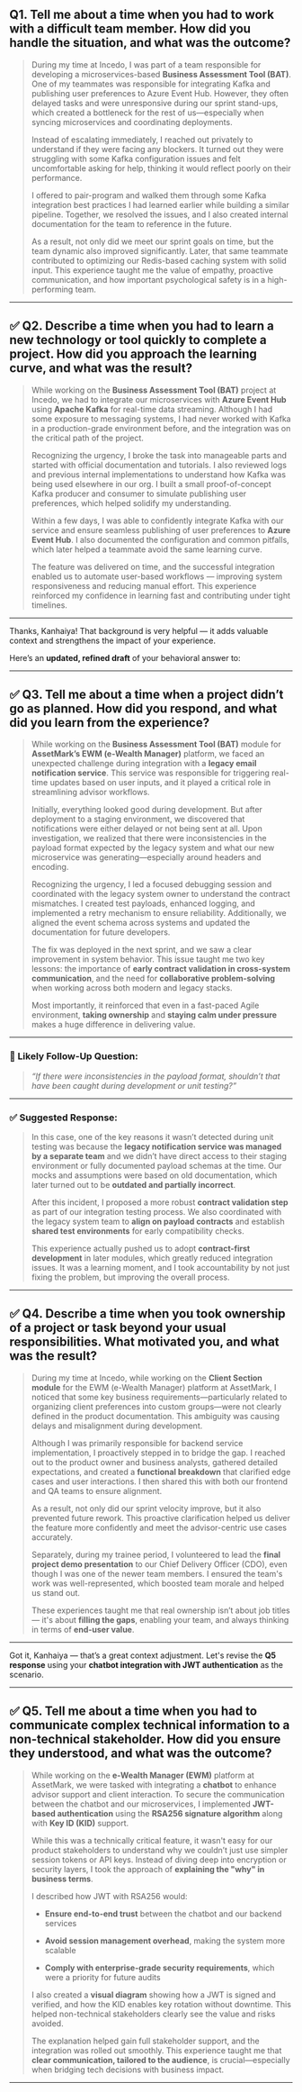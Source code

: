 ## Q1. Tell me about a time when you had to work with a difficult team member. How did you handle the situation, and what was the outcome?

>During my time at Incedo, I was part of a team responsible for developing a microservices-based **Business Assessment Tool (BAT)**. One of my teammates was responsible for integrating Kafka and publishing user preferences to Azure Event Hub. However, they often delayed tasks and were unresponsive during our sprint stand-ups, which created a bottleneck for the rest of us—especially when syncing microservices and coordinating deployments.
>
>Instead of escalating immediately, I reached out privately to understand if they were facing any blockers. It turned out they were struggling with some Kafka configuration issues and felt uncomfortable asking for help, thinking it would reflect poorly on their performance.
>
>I offered to pair-program and walked them through some Kafka integration best practices I had learned earlier while building a similar pipeline. Together, we resolved the issues, and I also created internal documentation for the team to reference in the future.
>
>As a result, not only did we meet our sprint goals on time, but the team dynamic also improved significantly. Later, that same teammate contributed to optimizing our Redis-based caching system with solid input. This experience taught me the value of empathy, proactive communication, and how important psychological safety is in a high-performing team.

---
## ✅ Q2. Describe a time when you had to learn a new technology or tool quickly to complete a project. How did you approach the learning curve, and what was the result?

> While working on the **Business Assessment Tool (BAT)** project at Incedo, we had to integrate our microservices with **Azure Event Hub** using **Apache Kafka** for real-time data streaming. Although I had some exposure to messaging systems, I had never worked with Kafka in a production-grade environment before, and the integration was on the critical path of the project.
> 
> Recognizing the urgency, I broke the task into manageable parts and started with official documentation and tutorials. I also reviewed logs and previous internal implementations to understand how Kafka was being used elsewhere in our org. I built a small proof-of-concept Kafka producer and consumer to simulate publishing user preferences, which helped solidify my understanding.
> 
> Within a few days, I was able to confidently integrate Kafka with our service and ensure seamless publishing of user preferences to **Azure Event Hub**. I also documented the configuration and common pitfalls, which later helped a teammate avoid the same learning curve.
> 
> The feature was delivered on time, and the successful integration enabled us to automate user-based workflows — improving system responsiveness and reducing manual effort. This experience reinforced my confidence in learning fast and contributing under tight timelines.

---
Thanks, Kanhaiya! That background is very helpful — it adds valuable context and strengthens the impact of your experience.

Here’s an **updated, refined draft** of your behavioral answer to:

---
## ✅ Q3. Tell me about a time when a project didn’t go as planned. How did you respond, and what did you learn from the experience?

> While working on the **Business Assessment Tool (BAT)** module for **AssetMark’s EWM (e-Wealth Manager)** platform, we faced an unexpected challenge during integration with a **legacy email notification service**. This service was responsible for triggering real-time updates based on user inputs, and it played a critical role in streamlining advisor workflows.
> 
> Initially, everything looked good during development. But after deployment to a staging environment, we discovered that notifications were either delayed or not being sent at all. Upon investigation, we realized that there were inconsistencies in the payload format expected by the legacy system and what our new microservice was generating—especially around headers and encoding.
> 
> Recognizing the urgency, I led a focused debugging session and coordinated with the legacy system owner to understand the contract mismatches. I created test payloads, enhanced logging, and implemented a retry mechanism to ensure reliability. Additionally, we aligned the event schema across systems and updated the documentation for future developers.
> 
> The fix was deployed in the next sprint, and we saw a clear improvement in system behavior. This issue taught me two key lessons: the importance of **early contract validation in cross-system communication**, and the need for **collaborative problem-solving** when working across both modern and legacy stacks.
> 
> Most importantly, it reinforced that even in a fast-paced Agile environment, **taking ownership** and **staying calm under pressure** makes a huge difference in delivering value.

---
### 🔄 Likely Follow-Up Question:

> _“If there were inconsistencies in the payload format, shouldn’t that have been caught during development or unit testing?”_

---
### ✅ Suggested Response:

> In this case, one of the key reasons it wasn’t detected during unit testing was because the **legacy notification service was managed by a separate team** and we didn’t have direct access to their staging environment or fully documented payload schemas at the time. Our mocks and assumptions were based on old documentation, which later turned out to be **outdated and partially incorrect**.
> 
> After this incident, I proposed a more robust **contract validation step** as part of our integration testing process. We also coordinated with the legacy system team to **align on payload contracts** and establish **shared test environments** for early compatibility checks.
> 
> This experience actually pushed us to adopt **contract-first development** in later modules, which greatly reduced integration issues. It was a learning moment, and I took accountability by not just fixing the problem, but improving the overall process.

---
## ✅ Q4. Describe a time when you took ownership of a project or task beyond your usual responsibilities. What motivated you, and what was the result?

> During my time at Incedo, while working on the **Client Section module** for the EWM (e-Wealth Manager) platform at AssetMark, I noticed that some key business requirements—particularly related to organizing client preferences into custom groups—were not clearly defined in the product documentation. This ambiguity was causing delays and misalignment during development.
> 
> Although I was primarily responsible for backend service implementation, I proactively stepped in to bridge the gap. I reached out to the product owner and business analysts, gathered detailed expectations, and created a **functional breakdown** that clarified edge cases and user interactions. I then shared this with both our frontend and QA teams to ensure alignment.
> 
> As a result, not only did our sprint velocity improve, but it also prevented future rework. This proactive clarification helped us deliver the feature more confidently and meet the advisor-centric use cases accurately.
> 
> Separately, during my trainee period, I volunteered to lead the **final project demo presentation** to our Chief Delivery Officer (CDO), even though I was one of the newer team members. I ensured the team's work was well-represented, which boosted team morale and helped us stand out.
> 
> These experiences taught me that real ownership isn’t about job titles — it's about **filling the gaps**, enabling your team, and always thinking in terms of **end-user value**.

---
Got it, Kanhaiya — that’s a great context adjustment. Let's revise the **Q5 response** using your **chatbot integration with JWT authentication** as the scenario.

---
## ✅ Q5. Tell me about a time when you had to communicate complex technical information to a non-technical stakeholder. How did you ensure they understood, and what was the outcome?

> While working on the **e-Wealth Manager (EWM)** platform at AssetMark, we were tasked with integrating a **chatbot** to enhance advisor support and client interaction. To secure the communication between the chatbot and our microservices, I implemented **JWT-based authentication** using the **RSA256 signature algorithm** along with **Key ID (KID)** support.
> 
> While this was a technically critical feature, it wasn't easy for our product stakeholders to understand why we couldn’t just use simpler session tokens or API keys. Instead of diving deep into encryption or security layers, I took the approach of **explaining the "why" in business terms**.
> 
> I described how JWT with RSA256 would:
> 
> - **Ensure end-to-end trust** between the chatbot and our backend services
>     
> - **Avoid session management overhead**, making the system more scalable
>     
> - **Comply with enterprise-grade security requirements**, which were a priority for future audits
>     
> 
> I also created a **visual diagram** showing how a JWT is signed and verified, and how the KID enables key rotation without downtime. This helped non-technical stakeholders clearly see the value and risks avoided.
> 
> The explanation helped gain full stakeholder support, and the integration was rolled out smoothly. This experience taught me that **clear communication, tailored to the audience**, is crucial—especially when bridging tech decisions with business impact.

---
